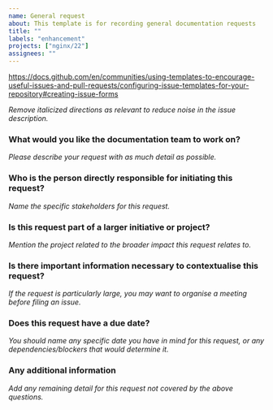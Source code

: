 ```yaml
---
name: General request
about: This template is for recording general documentation requests
title: ""
labels: "enhancement"
projects: ["nginx/22"]
assignees: ""
---
```


https://docs.github.com/en/communities/using-templates-to-encourage-useful-issues-and-pull-requests/configuring-issue-templates-for-your-repository#creating-issue-forms

*Remove italicized directions as relevant to reduce noise in the issue description.*

### What would you like the documentation team to work on?

*Please describe your request with as much detail as possible.*

### Who is the person directly responsible for initiating this request?

*Name the specific stakeholders for this request.*

### Is this request part of a larger initiative or project?

*Mention the project related to the broader impact this request relates to.*

### Is there important information necessary to contextualise this request?

*If the request is particularly large, you may want to organise a meeting before filing an issue.*

### Does this request have a due date?

*You should name any specific date you have in mind for this request, or any dependencies/blockers that would determine it.*

### Any additional information

*Add any remaining detail for this request not covered by the above questions.*